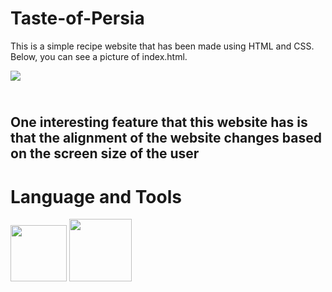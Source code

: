 # Taste-of-Persia

This is a simple recipe website that has been made using HTML and CSS.
Below, you can see a picture of index.html. <br />

<img src="https://github.com/Paniz-Peiravani/Taste-of-Persia/assets/100456553/ecd40072-21ff-4287-addc-5e339272ca12.png"> <br />

 ## <br /> One interesting feature that this website has is that the alignment of the website changes based on the screen size of the user

# Language and Tools
<img src="https://github.com/Paniz-Peiravani/Taste-of-Persia/assets/100456553/0320ca8a-ca87-422e-a6ad-1fcb9147e891.png" width="90" height="90"> <img src="https://github.com/Paniz-Peiravani/Taste-of-Persia/assets/100456553/2d286e18-ea52-4a92-8842-7ee746df2ce2.png" width="100" height="100">
